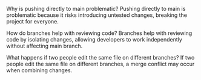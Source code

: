 Why is pushing directly to main problematic?
Pushing directly to main is problematic because it risks introducing untested changes, breaking the project for everyone.

How do branches help with reviewing code?
Branches help with reviewing code by isolating changes, allowing developers to work independently without affecting main branch.

What happens if two people edit the same file on different branches?
If two people edit the same file on different branches, a merge conflict may occur when combining changes.